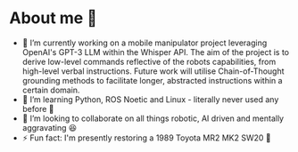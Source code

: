 # About me 🫠

- 🔭 I’m currently working on a mobile manipulator project leveraging OpenAI's GPT-3 LLM within the Whisper API. The aim of the project is to derive low-level commands reflective of the robots capabilities, from high-level verbal instructions. Future work will utilise Chain-of-Thought grounding methods to facilitate longer, abstracted instructions within a certain domain.
- 🌱 I’m learning Python, ROS Noetic and Linux - literally never used any before 🥸
- 👯 I’m looking to collaborate on all things robotic, AI driven and mentally aggravating 😆
- ⚡ Fun fact: I'm presently restoring a 1989 Toyota MR2 MK2 SW20 🌚

